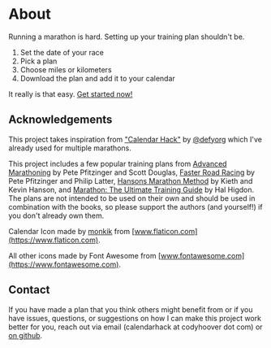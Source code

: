 # About

Running a marathon is hard. Setting up your training plan shouldn't be.

1. Set the date of your race
2. Pick a plan
3. Choose miles or kilometers
4. Download the plan and add it to your calendar

It really is that easy. [Get started now!](https://www.codyhoover.com/calendar-hack)

## Acknowledgements

This project takes inspiration from ["Calendar Hack"](https://defy.org/hacks/calendarhack/about/) by [@defyorg](https://twitter.com/defyorg) which I've already used for multiple marathons.

This project includes a few popular training plans from [Advanced Marathoning](http://www.amazon.com/Advanced-Marathoning-Edition-Pete-Pfitzinger/dp/0736074600) by Pete Pfitzinger and Scott Douglas, [Faster Road Racing](https://www.amazon.com/Faster-Road-Racing-Half-Marathon/dp/1450470459) by Pete Pfitzinger and Philip Latter, [Hansons Marathon Method](https://hansons-running.com/collections/hansons-swag/products/hansons-method-hansons-method-mara%22) by Kieth and Kevin Hanson, and [Marathon: The Ultimate Training Guide](http://www.amazon.com/Marathon-Ultimate-Training-Programs-Marathons/dp/1609612248) by Hal Higdon. The plans are not intended to be used on their own and should be used in combination with the books, so please support the authors (and yourself!) if you don't already own them.

Calendar Icon made by [monkik](https://www.flaticon.com/authors/monkik) from [www.flaticon.com](https://www.flaticon.com).

All other icons made by Font Awesome from [www.fontawesome.com](https://www.fontawesome.com).

## Contact

If you have made a plan that you think others might benefit from or if you have issues, questions, or suggestions on how I can make this project work better for you, reach out via email (calendarhack at codyhoover dot com) or [on github](https://github.com/hoovercj/calendar-hack/issues).